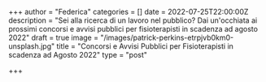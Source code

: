 +++
author = "Federica"
categories = []
date = 2022-07-25T22:00:00Z
description = "Sei alla ricerca di un lavoro nel pubblico? Dai un'occhiata ai prossimi concorsi e avvisi pubblici per fisioterapisti in scadenza ad agosto 2022"
draft = true
image = "/images/patrick-perkins-etrpjvb0km0-unsplash.jpg"
title = "Concorsi e Avvisi Pubblici per Fisioterapisti in scadenza ad Agosto 2022"
type = "post"

+++
